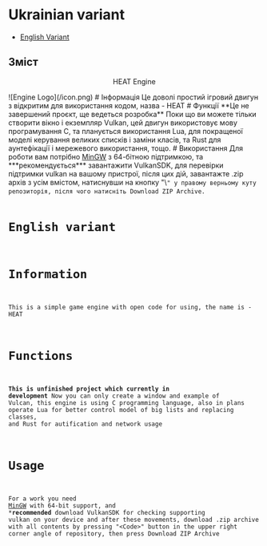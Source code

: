 # Ukrainian variant
- [English Variant](#english-variant)
## Зміст
<center>
  <p>HEAT Engine</p>
</center>
![Engine Logo](/icon.png)
# Інформація
Це доволі простий ігровий двигун з відкритим для використання кодом, назва - HEAT
# Функції
**Це не завершений проєкт, ще ведеться розробка** Поки що ви можете тільки створити вікно і екземпляр Vulkan, цей двигун використовує мову програмування C, та планується використання Lua, для покращеної моделі керування великих списків і заміни класів, та Rust для аунтефікації і мережевого використання, тощо.
# Використання
Для роботи вам потрібно <a href="https://code.visualstudio.com/docs/cpp/config-mingw"
target="_blank">MinGW</a> з 64-бітною підтримкою, та ***рекомендується*** завантажити VulkanSDK, для перевірки підтримки vulkan на вашому пристрої, після цих дій, завантажте .zip архів з усім вмістом, натиснувши на кнопку "\<Code>" у правому верньому куту репозиторія, після чого натисніть Download ZIP Archive.

# English variant
# Information
This is a simple game engine with open code for using, the name is - HEAT
# Functions
**This is unfinished project which currently in development** Now you can only create a window and example of Vulcan, this engine is using C programming language, also in plans operate Lua for better control model of big lists and replacing classes, and Rust for autification and network usage
# Usage
For a work you need  <a href="https://code.visualstudio.com/docs/cpp/config-mingw"
target="_blank">MinGW</a> with 64-bit support, and ***recommended** download VulkanSDK for checking supporting vulkan on your device and after these movements, download .zip archive with all contents by pressing "\<Code>" button in the upper right corner angle of repository, then press Download ZIP Archive
